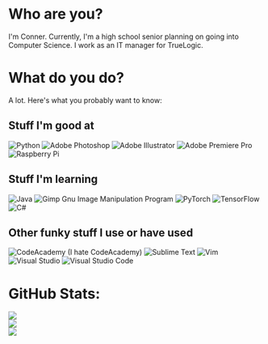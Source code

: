 # Who are you?

I'm Conner. Currently, I'm a high school senior planning on going into Computer Science. I work as an IT manager for TrueLogic.

# What do you do?

A lot. Here's what you probably want to know:

## Stuff I'm good at
![Python](https://img.shields.io/badge/python-3670A0?style=flat&logo=python&logoColor=ffdd54)
![Adobe Photoshop](https://img.shields.io/badge/adobephotoshop-%2331A8FF.svg?style=flat&logo=adobephotoshop&logoColor=white) 
![Adobe Illustrator](https://img.shields.io/badge/adobeillustrator-%23FF9A00.svg?style=flat&logo=adobeillustrator&logoColor=white)
![Adobe Premiere Pro](https://img.shields.io/badge/Adobe%20Premiere%20Pro-9999FF?style=flat&logo=Adobe%20Premiere%20Pro&logoColor=white)
![Raspberry Pi](https://img.shields.io/badge/-RaspberryPi-C51A4A?style=flat&logo=Raspberry-Pi)

## Stuff I'm learning
![Java](https://img.shields.io/badge/java-%23ED8B00.svg?style=flat&logo=openjdk&logoColor=white)
![Gimp Gnu Image Manipulation Program](https://img.shields.io/badge/Gimp-657D8B?style=flat&logo=gimp&logoColor=FFFFFF)
![PyTorch](https://img.shields.io/badge/PyTorch-%23EE4C2C.svg?style=flat&logo=PyTorch&logoColor=white)
![TensorFlow](https://img.shields.io/badge/TensorFlow-%23FF6F00.svg?style=flat&logo=TensorFlow&logoColor=white) 
![C#](https://img.shields.io/badge/C%23-239120?style=flat&logo=c-sharp&logoColor=white)

## Other funky stuff I use or have used
![CodeAcademy](https://img.shields.io/badge/Codecademy-FFF0E5?style=flat&logo=codecademy&logoColor=303347) (I hate CodeAcademy)
![Sublime Text](https://img.shields.io/badge/sublime_text-%23575757.svg?&style=flat&logo=sublime-text&logoColor=important)
![Vim](https://img.shields.io/badge/VIM-%2311AB00.svg?&style=flat&logo=vim&logoColor=white)
![Visual Studio](https://img.shields.io/badge/Visual_Studio-5C2D91?style=flat&logo=visual%20studio&logoColor=white)
![Visual Studio Code](https://img.shields.io/badge/Visual_Studio_Code-0078D4?style=flat&logo=visual%20studio%20code&logoColor=white)

# GitHub Stats:
![](https://github-readme-stats.vercel.app/api?username=THEWHITEBOY503&theme=ayu-mirage&hide_border=false&include_all_commits=true&count_private=false)<br/>
![](https://github-readme-streak-stats.herokuapp.com/?user=THEWHITEBOY503&theme=ayu-mirage&hide_border=false)<br/>
![](https://github-readme-stats.vercel.app/api/top-langs/?username=THEWHITEBOY503&theme=ayu-mirage&hide_border=false&include_all_commits=true&count_private=false&layout=compact)
